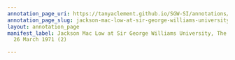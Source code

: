 ```yaml
---
annotation_page_uri: https://tanyaclement.github.io/SGW-SI/annotations/jackson-mac-low-at-sir-george-williams-university-the-poetry-series-26-march-1971-2--canvas-1-audience.json
annotation_page_slug: jackson-mac-low-at-sir-george-williams-university-the-poetry-series-26-march-1971-2--canvas-1-audience
layout: annotation_page
manifest_label: Jackson Mac Low at Sir George Williams University, The Poetry Series,
  26 March 1971 (2)

---
```


